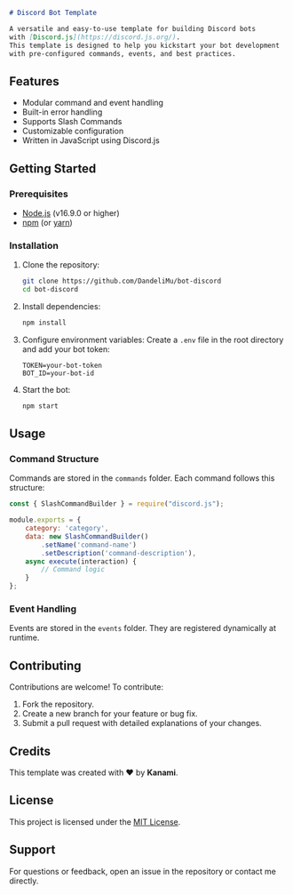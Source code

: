 
```markdown
# Discord Bot Template

A versatile and easy-to-use template for building Discord bots
with [Discord.js](https://discord.js.org/).
This template is designed to help you kickstart your bot development
with pre-configured commands, events, and best practices.
```
## Features
- Modular command and event handling
- Built-in error handling
- Supports Slash Commands
- Customizable configuration
- Written in JavaScript using Discord.js

## Getting Started
### Prerequisites
- [Node.js](https://nodejs.org/) (v16.9.0 or higher)
- [npm](https://www.npmjs.com/) (or [yarn](https://yarnpkg.com/))

### Installation
1. Clone the repository:
   ```bash
   git clone https://github.com/DandeliMu/bot-discord
   cd bot-discord
   ```
2. Install dependencies:
   ```bash
   npm install
   ```
3. Configure environment variables:
   Create a `.env` file in the root directory and add your bot token:
   ```env
   TOKEN=your-bot-token
   BOT_ID=your-bot-id
   ```
4. Start the bot:
   ```bash
   npm start
   ```

## Usage
### Command Structure
Commands are stored in the `commands` folder. Each command follows this structure:
```javascript
const { SlashCommandBuilder } = require("discord.js");

module.exports = {
    category: 'category',
    data: new SlashCommandBuilder()
        .setName('command-name')
        .setDescription('command-description'),
    async execute(interaction) {
        // Command logic
    }
};
```

### Event Handling
Events are stored in the `events` folder. They are registered dynamically at runtime.

## Contributing
Contributions are welcome! To contribute:
1. Fork the repository.
2. Create a new branch for your feature or bug fix.
3. Submit a pull request with detailed explanations of your changes.

## Credits
This template was created with ❤️ by **Kanami**.

## License
This project is licensed under the [MIT License](LICENSE).

## Support
For questions or feedback, open an issue in the repository or contact me directly.

